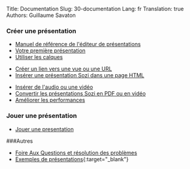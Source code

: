 Title: Documentation
Slug: 30-documentation
Lang: fr
Translation: true
Authors: Guillaume Savaton

### Créer une présentation

* [Manuel de référence de l'éditeur de présentations](|filename|ui.md)
* [Votre première présentation](|filename|tutorial-first.md)
* [Utiliser les calques](|filename|tutorial-layers.md)
<!--* [Les effets de transition](|filename|tutorial-transitions.md)-->
* [Créer un lien vers une vue ou une URL](|filename|tutorial-links.md)
* [Insérer une présentation Sozi dans une page HTML](|filename|tutorial-embedding.md)
<!--* [Montrer et cacher des objets](|filename|tutorial-showing-hiding.md)-->
* [Insérer de l'audio ou une vidéo](|filename|tutorial-media.md)
* [Convertir les présentations Sozi en PDF ou en vidéo](|filename|tutorial-converting.md)
* [Améliorer les performances](|filename|tutorial-performance.md)

### Jouer une présentation

* [Jouer une presentation](|filename|play.md)

###Autres

* [Foire Aux Questions et résolution des problèmes](|filename|faq.md)
* [Exemples de présentations](https://senshu.github.io/Sozi-demos){:target="_blank"}
